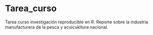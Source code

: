 # Tarea_curso
Tarea curso investigación reproducible en R.
Reporte sobre la industria manufacturera de la pesca y acuicukltura nacional.
